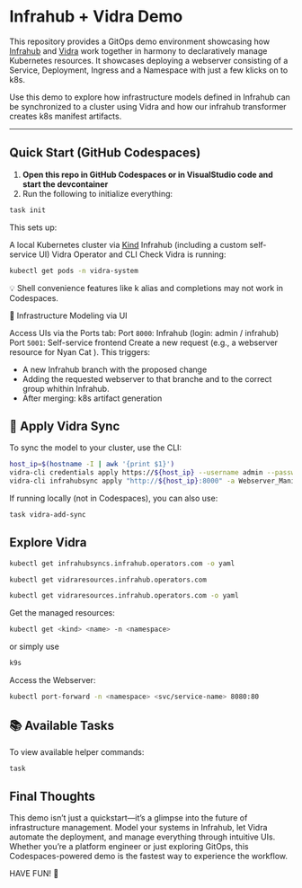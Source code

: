 # Infrahub + Vidra Demo

This repository provides a GitOps demo environment showcasing how [Infrahub](https://github.com/opsmill/infrahub) and [Vidra](https://github.com/infrahub-operator/vidra) work together in harmony to declaratively manage Kubernetes resources. It showcases deploying a webserver consisting of a Service, Deployment, Ingress and a Namespace with just a few klicks on to k8s. 

Use this demo to explore how infrastructure models defined in Infrahub can be synchronized to a cluster using Vidra and how our infrahub transformer creates k8s manifest artifacts.

---

## Quick Start (GitHub Codespaces)

1. **Open this repo in GitHub Codespaces or in VisualStudio code and start the devcontainer**
2. Run the following to initialize everything:

```bash
task init
```
This sets up:

A local Kubernetes cluster via [Kind](https://kind.sigs.k8s.io)
Infrahub (including a custom self-service UI)
Vidra Operator and CLI
Check Vidra is running:
```bash
kubectl get pods -n vidra-system
```
💡 Shell convenience features like k alias and completions may not work in Codespaces.

🔧 Infrastructure Modeling via UI

Access UIs via the Ports tab:
Port `8000`: Infrahub (login: admin / infrahub)
Port `5001`: Self-service frontend
Create a new request (e.g., a webserver resource for Nyan Cat ).
This triggers:

- A new Infrahub branch with the proposed change
- Adding the requested webserver to that branche and to the correct group whithin Infrahub.
- After merging: k8s artifact generation


## 🔁 Apply Vidra Sync

To sync the model to your cluster, use the CLI:
```bash
host_ip=$(hostname -I | awk '{print $1}')
vidra-cli credentials apply https://${host_ip} --username admin --password infrahub
vidra-cli infrahubsync apply "http://${host_ip}:8000" -a Webserver_Manifest -b main -N default -e
```
If running locally (not in Codespaces), you can also use:
```bash
task vidra-add-sync
```

## Explore Vidra
```bash
kubectl get infrahubsyncs.infrahub.operators.com -o yaml
```
```bash
kubectl get vidraresources.infrahub.operators.com
```
```bash
kubectl get vidraresources.infrahub.operators.com -o yaml
```
Get the managed resources:
```bash
kubectl get <kind> <name> -n <namespace>
```
or simply use 
```bash
k9s
```
Access the Webserver:
```bash
kubectl port-forward -n <namespace> <svc/service-name> 8080:80
```
## 📚 Available Tasks
To view available helper commands:
```bash
task
```

## Final Thoughts

This demo isn’t just a quickstart—it’s a glimpse into the future of infrastructure management. Model your systems in Infrahub, let Vidra automate the deployment, and manage everything through intuitive UIs. Whether you’re a platform engineer or just exploring GitOps, this Codespaces-powered demo is the fastest way to experience the workflow.

HAVE FUN! 🥳
